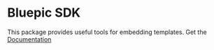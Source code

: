 # Bluepic SDK

This package provides useful tools for embedding templates. Get the [Documentation](https://learn.bluepic.de/embedded/setup)